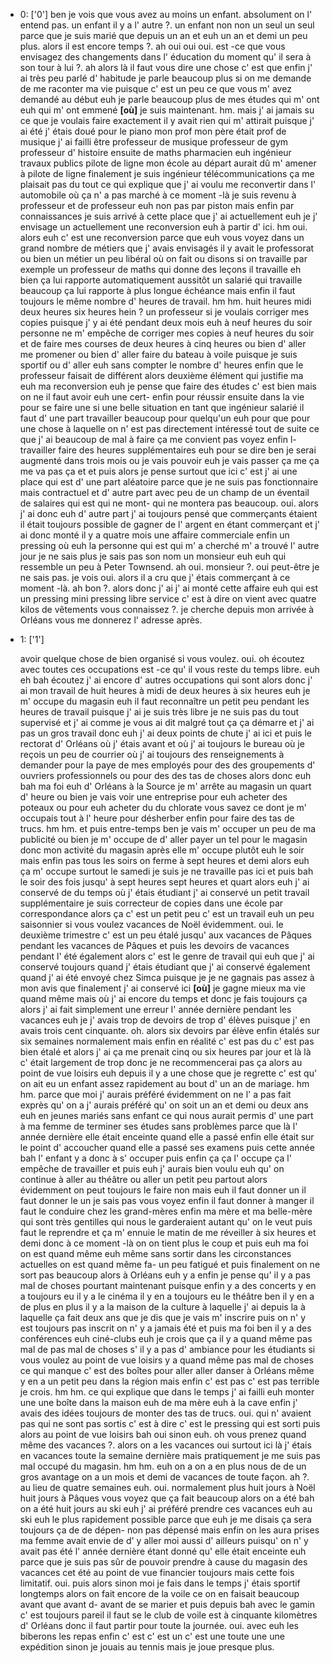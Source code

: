  * 0: ['0']
	ben je vois que vous avez au moins un enfant.
	 absolument on l' entend pas.
	 un enfant il y a l' autre ?.
	 un enfant non non un seul un seul parce que je suis marié que depuis un an et euh un an et demi un peu plus.
	 alors il est encore temps ?.
	 ah oui oui oui.
	 est -ce que vous envisagez des changements dans l' éducation du moment qu' il sera à son tour à lui ?.
	 ah alors là il faut vous dire une chose c' est que enfin j' ai très peu parlé d' habitude je parle beaucoup plus si on me demande de me raconter ma vie puisque c' est un peu ce que vous m' avez demandé au début euh je parle beaucoup plus de mes études qui m' ont euh qui m' ont emmené **[où]** je suis maintenant.
	 hm.
	 mais j' ai jamais su ce que je voulais faire exactement il y avait rien qui m' attirait puisque j' ai été j' étais doué pour le piano mon prof mon père était prof de musique j' ai failli être professeur de musique professeur de gym professeur d' histoire ensuite de maths pharmacien euh ingénieur travaux publics pilote de ligne mon école au départ aurait dû m' amener à pilote de ligne finalement je suis ingénieur télécommunications ça me plaisait pas du tout ce qui explique que j' ai voulu me reconvertir dans l' automobile où ça n' a pas marché à ce moment -là je suis revenu à professeur et de professeur euh non pas par piston mais enfin par connaissances je suis arrivé à cette place que j' ai actuellement euh je j' envisage un actuellement une reconversion euh à partir d' ici.
	 hm oui.
	 alors euh c' est une reconversion parce que euh vous voyez dans un grand nombre de métiers que j' avais envisagés il y avait le professorat ou bien un métier un peu libéral où on fait ou disons si on travaille par exemple un professeur de maths qui donne des leçons il travaille eh bien ça lui rapporte automatiquement aussitôt un salarié qui travaille beaucoup ça lui rapporte à plus longue échéance mais enfin il faut toujours le même nombre d' heures de travail.
	 hm hm.
	 huit heures midi deux heures six heures hein ? un professeur si je voulais corriger mes copies puisque j' y ai été pendant deux mois euh à neuf heures du soir personne ne m' empêche de corriger mes copies à neuf heures du soir et de faire mes courses de deux heures à cinq heures ou bien d' aller me promener ou bien d' aller faire du bateau à voile puisque je suis sportif ou d' aller euh sans compter le nombre d' heures enfin que le professeur faisait de différent alors deuxième élément qui justifie ma euh ma reconversion euh je pense que faire des études c' est bien mais on ne il faut avoir euh une cert- enfin pour réussir ensuite dans la vie pour se faire une si une belle situation en tant que ingénieur salarié il faut d' une part travailler beaucoup pour quelqu'un euh pour que pour une chose à laquelle on n' est pas directement intéressé tout de suite ce que j' ai beaucoup de mal à faire ça me convient pas voyez enfin l- travailler faire des heures supplémentaires euh pour se dire ben je serai augmenté dans trois mois ou je vais pouvoir euh je vais passer ça me ça me va pas ça et et puis alors je pense surtout que ici c' est j' ai une place qui est d' une part aléatoire parce que je ne suis pas fonctionnaire mais contractuel et d' autre part avec peu de un champ de un éventail de salaires qui est qui ne mont- qui ne montera pas beaucoup.
	 oui.
	 alors j' ai donc euh d' autre part j' ai toujours pensé que commerçants étaient il était toujours possible de gagner de l' argent en étant commerçant et j' ai donc monté il y a quatre mois une affaire commerciale enfin un pressing où euh la personne qui est qui m' a cherché m' a trouvé l' autre jour je ne sais plus je sais pas son nom un monsieur euh euh qui ressemble un peu à Peter Townsend.
	 ah oui.
	 monsieur ?.
	 oui peut-être je ne sais pas.
	 je vois oui.
	 alors il a cru que j' étais commerçant à ce moment -là.
	 ah bon ?.
	 alors donc j' ai j' ai monté cette affaire euh qui est un pressing mini pressing libre service c' est à dire on vient avec quatre kilos de vêtements vous connaissez ?.
	 je cherche depuis mon arrivée à Orléans vous me donnerez l' adresse après.
	
 * 1: ['1']
	
	 avoir quelque chose de bien organisé si vous voulez.
	 oui.
	 oh écoutez avec toutes ces occupations est -ce qu' il vous reste du temps libre.
	 euh eh bah écoutez j' ai encore d' autres occupations qui sont alors donc j' ai mon travail de huit heures à midi de deux heures à six heures euh je m' occupe du magasin euh il faut reconnaître un petit peu pendant les heures de travail puisque j' ai je suis très libre je ne suis pas du tout supervisé et j' ai comme je vous ai dit malgré tout ça ça démarre et j' ai pas un gros travail donc euh j' ai deux points de chute j' ai ici et puis le rectorat d' Orléans où j' étais avant et où j' ai toujours le bureau où je reçois un peu de courrier où j' ai toujours des renseignements à demander pour la paye de mes employés pour des des groupements d' ouvriers professionnels ou pour des des tas de choses alors donc euh bah ma foi euh d' Orléans à la Source je m' arrête au magasin un quart d' heure ou bien je vais voir une entreprise pour euh acheter des poteaux ou pour euh acheter du du chlorate vous savez ce dont je m' occupais tout à l' heure pour désherber enfin pour faire des tas de trucs.
	 hm hm.
	 et puis entre-temps ben je vais m' occuper un peu de ma publicité ou bien je m' occupe de d' aller payer un tel pour le magasin donc mon activité du magasin après elle m' occupe plutôt euh le soir mais enfin pas tous les soirs on ferme à sept heures et demi alors euh ça m' occupe surtout le samedi je suis je ne travaille pas ici et puis bah le soir des fois jusqu' à sept heures sept heures et quart alors euh j' ai conservé de du temps où j' étais étudiant j' ai conservé un petit travail supplémentaire je suis correcteur de copies dans une école par correspondance alors ça c' est un petit peu c' est un travail euh un peu saisonnier si vous voulez vacances de Noël évidemment.
	 oui.
	 le deuxième trimestre c' est un peu étalé jusqu' aux vacances de Pâques pendant les vacances de Pâques et puis les devoirs de vacances pendant l' été également alors c' est le genre de travail qui euh que j' ai conservé toujours quand j' étais étudiant que j' ai conservé également quand j' ai été envoyé chez Simca puisque je je ne gagnais pas assez à mon avis que finalement j' ai conservé ici **[où]** je gagne mieux ma vie quand même mais où j' ai encore du temps et donc je fais toujours ça alors j' ai fait simplement une erreur l' année dernière pendant les vacances euh je j' avais trop de devoirs de trop d' élèves puisque j' en avais trois cent cinquante.
	 oh.
	 alors six devoirs par élève enfin étalés sur six semaines normalement mais enfin en réalité c' est pas du c' est pas bien étalé et alors j' ai ça me prenait cinq ou six heures par jour et là là c' était largement de trop donc je ne recommencerai pas ça alors au point de vue loisirs euh depuis il y a une chose que je regrette c' est qu' on ait eu un enfant assez rapidement au bout d' un an de mariage.
	 hm hm.
	 parce que moi j' aurais préféré évidemment on ne l' a pas fait exprès qu' on a j' aurais préféré qu' on soit un an et demi ou deux ans euh en jeunes mariés sans enfant ce qui nous aurait permis d' une part à ma femme de terminer ses études sans problèmes parce que là l' année dernière elle était enceinte quand elle a passé enfin elle était sur le point d' accoucher quand elle a passé ses examens puis cette année bah l' enfant y a donc à s' occuper puis enfin ça ça l' occupe ça l' empêche de travailler et puis euh j' aurais bien voulu euh qu' on continue à aller au théâtre ou aller un petit peu partout alors évidemment on peut toujours le faire non mais euh il faut donner un il faut donner le un je sais pas vous voyez enfin il faut donner à manger il faut le conduire chez les grand-mères enfin ma mère et ma belle-mère qui sont très gentilles qui nous le garderaient autant qu' on le veut puis faut le reprendre et ça m' ennuie le matin de me réveiller à six heures et demi donc à ce moment -là on on tient plus le coup et puis euh ma foi on est quand même euh même sans sortir dans les circonstances actuelles on est quand même fa- un peu fatigué et puis finalement on ne sort pas beaucoup alors à Orléans euh y a enfin je pense qu' il y a pas mal de choses pourtant maintenant puisque enfin y a des concerts y en a toujours eu il y a le cinéma il y en a toujours eu le théâtre ben il y en a de plus en plus il y a la maison de la culture à laquelle j' ai depuis la à laquelle ça fait deux ans que je dis que je vais m' inscrire puis on n' y est toujours pas inscrit on n' y a jamais été et puis ma foi ben il y a des conférences euh ciné-clubs euh je crois que ça il y a quand même pas mal de pas mal de choses s' il y a pas d' ambiance pour les étudiants si vous voulez au point de vue loisirs y a quand même pas mal de choses ce qui manque c' est des boîtes pour aller aller danser à Orléans même y en a un petit peu dans la région mais enfin c' est pas c' est pas terrible je crois.
	 hm hm.
	 ce qui explique que dans le temps j' ai failli euh monter une une boîte dans la maison euh de ma mère euh à la cave enfin j' avais des idées toujours de monter des tas de trucs.
	 oui.
	 qui n' avaient pas qui ne sont pas sortis c' est à dire c' est le pressing qui est sorti puis alors au point de vue loisirs bah oui sinon euh.
	 oh vous prenez quand même des vacances ?.
	 alors on a les vacances oui surtout ici là j' étais en vacances toute la semaine dernière mais pratiquement je me suis pas mal occupé du magasin.
	 hm hm.
	 euh on a on a en plus nous de de un gros avantage on a un mois et demi de vacances de toute façon.
	 ah ?.
	 au lieu de quatre semaines euh.
	 oui.
	 normalement plus huit jours à Noël huit jours à Pâques vous voyez que ça fait beaucoup alors on a été bah on a été huit jours au ski euh j' ai préféré prendre ces vacances euh au ski euh le plus rapidement possible parce que euh je me disais ça sera toujours ça de de dépen- non pas dépensé mais enfin on les aura prises ma femme avait envie de d' y aller moi aussi d' ailleurs puisqu' on n' y avait pas été l' année dernière étant donné qu' elle était enceinte euh parce que je suis pas sûr de pouvoir prendre à cause du magasin des vacances cet été au point de vue financier toujours mais cette fois limitatif.
	 oui.
	 puis alors sinon moi je fais dans le temps j' étais sportif longtemps alors on fait encore de la voile ce on en faisait beaucoup avant que avant d- avant de se marier et puis depuis bah avec le gamin c' est toujours pareil il faut se le club de voile est à cinquante kilomètres d' Orléans donc il faut partir pour toute la journée.
	 oui.
	 avec euh les biberons les repas enfin c' est c' est un c' est une toute une une expédition sinon je jouais au tennis mais je joue presque plus.
	
